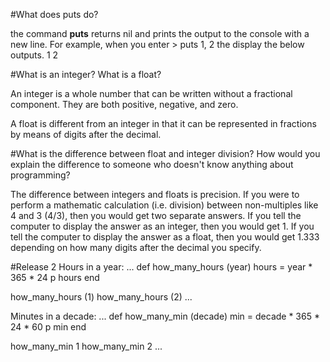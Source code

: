 #What does puts do?

the command **puts** returns nil and prints the output to the console with a new line. For example, when you enter > puts 1, 2 the display the below outputs.
1
2

#What is an integer? What is a float?

An integer is a whole number that can be written without a fractional component. They are both positive, negative, and zero.

A float is different from an integer in that it can be represented in fractions by means of digits after the decimal.

#What is the difference between float and integer division? How would you explain the difference to someone who doesn't know anything about programming?

The difference between integers and floats is precision. If you were to perform a mathematic calculation (i.e. division) between non-multiples like 4 and 3 (4/3), then you would get two separate answers. If you tell the computer to display the answer as an integer, then you would get 1. If you tell the computer to display the answer as a float, then you would get 1.333 depending on how many digits after the decimal you specify.

#Release 2
Hours in a year:
...
def how_many_hours (year)
	hours = year * 365 * 24
	p hours
end

how_many_hours (1)
how_many_hours (2)
...

Minutes in a decade:
...
def how_many_min (decade)
	min = decade * 365 * 24 * 60
	p min
end

how_many_min 1
how_many_min 2
...